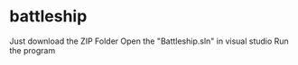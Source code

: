 # battleship

Just download the ZIP Folder 
Open the "Battleship.sln" in visual studio
Run the program
